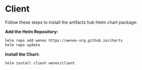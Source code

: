 # Client

Follow these steps to install the artifacts hub Helm chart package:

**Add the Helm Repository:**  

  ```sh
  helm repo add wenex https://wenex-org.github.io/charts
  helm repo update
  ```

**Install the Chart:**  

  ```sh
  helm install client wenex/client
  ```
